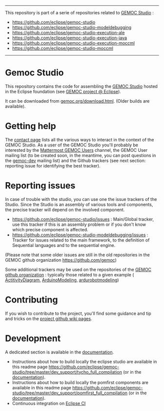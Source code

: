 -------------
This repository is part of a serie of repositories related to [GEMOC Studio](http://eclipse.org/gemoc) :
- https://github.com/eclipse/gemoc-studio
- https://github.com/eclipse/gemoc-studio-modeldebugging
- https://github.com/eclipse/gemoc-studio-execution-ale
- https://github.com/eclipse/gemoc-studio-execution-java
- https://github.com/eclipse/gemoc-studio-execution-moccml
- https://github.com/eclipse/gemoc-studio-moccml
-------------

Gemoc Studio
============

This repository contains the code for assembling the [GEMOC Studio](http://gemoc.org/studio.html) hosted in the Eclipse foundation (see [GEMOC project @ Eclipse](http://www.eclipse.org/gemoc)).

It can be downloaded from [gemoc.org/download.html](http://gemoc.org/download.html). (Older builds are available).

Getting help
============
The [contact page](https://projects.eclipse.org/projects/modeling.gemoc/contact) lists all the various ways to interact in the context of the GEMOC Studio. As a user of the GEMOC Studio you'll probably be interested by the [Mattermost GEMOC Users](https://mattermost.eclipse.org/eclipse/channels/gemoc) channel, the GEMOC User mailing list (to be created soon, in the meantime, you can post questions in the [gemoc-dev](https://dev.eclipse.org/mailman/listinfo/gemoc-dev) mailing list) and the Github trackers (see next section: reporting issue for identifying the best tracker).

Reporting issues
============
In case of trouble with the studio, you can use one the issue trackers of the Studio. Since the Studio is an assembly of various tools and components, the precise tracker will depend on the involved component.

* https://github.com/eclipse/gemoc-studio/issues : Main/Global tracker, use this tracker if this is an assembly problem or if you don't know which precise component is affected.
* https://github.com/eclipse/gemoc-studio-modeldebugging/issues : Tracker for issues related to the main framework, to the definition of Sequential languages and to the sequential engine.

(Please note that some older issues are still in the old repositories in the GEMOC github organization https://github.com/gemoc)

Some additional trackers may be used on the repositories of the [GEMOC github organization](https://github.com/gemoc) : typically those related to a given example ( [ActitivityDiagram](https://github.com/gemoc/activitydiagram/issues), [ArduinoModeling](https://github.com/gemoc/arduinomodeling/issues), [ardurobotmodeling](https://github.com/gemoc/ardurobotmodeling/issues))


Contributing
============
If you wish to contribute to the project, you'll find some guidance and tip and tricks on the [project github wiki pages](https://github.com/eclipse/gemoc-studio/wiki).

Development
============
A dedicated section is available in the [documentation](http://download.eclipse.org/gemoc/docs/nightly/_contributing.html).
- Instructions about how to build locally the eclipse studio are available in this readme page https://github.com/eclipse/gemoc-studio/tree/master/dev_support/tycho_full_compilation (or in the [documentation](http://download.eclipse.org/gemoc/docs/nightly/_contributing.html#_compilation_of_the_complete_gemoc_studio)).
- Instructions about how to build locally the pomfirst components are available in this readme page https://github.com/eclipse/gemoc-studio/tree/master/dev_support/pomfirst_full_compilation (or in the [documentation](https://download.eclipse.org/gemoc/docs/nightly/_contributing.html#_compilation_of_the_pom_first_jar)).
- Continuous integration on [Eclipse CI](https://ci.eclipse.org/gemoc/job/gemoc-studio/)
 

